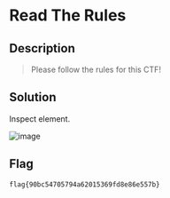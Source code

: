 # Read The Rules
## Description
> Please follow the rules for this CTF!

## Solution
Inspect element.

![image](https://github.com/user-attachments/assets/e3d32c54-9ef9-4748-8b48-3d33294590e4)

## Flag
```
flag{90bc54705794a62015369fd8e86e557b}
```
